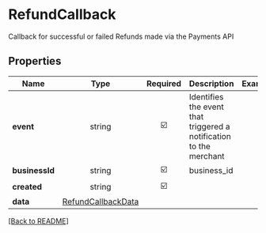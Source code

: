 # RefundCallback

Callback for successful or failed Refunds made via the Payments API

## Properties

| Name | Type | Required | Description | Examples |
|------------|:-------------:|:-------------:|-------------|:-------------:|
| **event** |string | ☑️ | Identifies the event that triggered a notification to the merchant | | |
| **businessId** |string | ☑️ | business_id | | |
| **created** |string | ☑️ |  | | |
| **data** |[RefundCallbackData](RefundCallbackData.md) |  |  | | |



[[Back to README]](../../README.md)